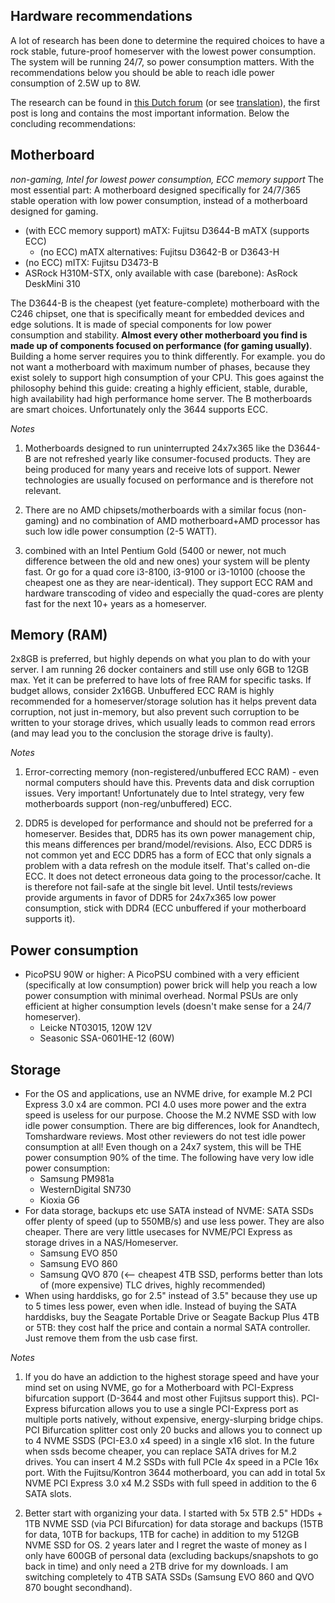 ## Hardware recommendations

A lot of research has been done to determine the required choices to have a rock stable, future-proof homeserver with the lowest power consumption.
The system will be running 24/7, so power consumption matters. With the recommendations below you should be able to reach idle power consumption of 2.5W up to 8W.

The research can be found in [this Dutch forum](https://gathering.tweakers.net/forum/list_messages/2096876) (or see [translation](https://gathering-tweakers-net.translate.goog/forum/list_messages/2096876?_x_tr_sl=nl&_x_tr_tl=en&_x_tr_hl=nl&_x_tr_pto=wapp)), the first post is long and contains the most important information. Below the concluding recommendations: 

## Motherboard
_non-gaming, Intel for lowest power consumption, ECC memory support_
The most essential part: A motherboard designed specifically for 24/7/365 stable operation with low power consumption, instead of a motherboard designed for gaming.
  - (with ECC memory support) mATX: Fujitsu D3644-B mATX (supports ECC)
    - (no ECC) mATX alternatives: Fujitsu D3642-B or D3643-H
  - (no ECC) mITX: Fujitsu D3473-B 
  - ASRock H310M-STX, only available with case (barebone): AsRock DeskMini 310 

The D3644-B is the cheapest (yet feature-complete) motherboard with the C246 chipset, one that is specifically meant for embedded devices and edge solutions. It is made of special components for low power consumption and stability. **Almost every other motherboard you find is made up of components focused on performance (for gaming usually)**. 
Building a home server requires you to think differently. For example. you do not want a motherboard with maximum number of phases, because they exist solely to support high consumption of your CPU. This goes against the philosophy behind this guide: creating a highly efficient, stable, durable, high availability had high performance home server. The B motherboards are smart choices. Unfortunately only the 3644 supports ECC. 

_Notes_
1. Motherboards designed to run uninterrupted 24x7x365 like the D3644-B are not refreshed yearly like consumer-focused products. They are being produced for many years and receive lots of support. Newer technologies are usually focused on performance and is therefore not relevant.

2. There are no AMD chipsets/motherboards with a similar focus (non-gaming) and no combination of AMD motherboard+AMD processor has such low idle power consumption (2-5 WATT).

3. combined with an Intel Pentium Gold (5400 or newer, not much difference between the old and new ones) your system will be plenty fast. Or go for a quad core i3-8100, i3-9100 or i3-10100 (choose the cheapest one as they are near-identical). They support ECC RAM and hardware transcoding of video and especially the quad-cores are plenty fast for the next 10+ years as a homeserver. 

## Memory (RAM)
2x8GB is preferred, but highly depends on what you plan to do with your server. I am running 26 docker containers and still use only 6GB to 12GB max. Yet it can be preferred to have lots of free RAM for specific tasks. If budget allows, consider 2x16GB.
Unbuffered ECC RAM is highly recommended for a homeserver/storage solution has it helps prevent data corruption, not just in-memory, but also prevent such corruption to be written to your storage drives, which usually leads to common read errors (and may lead you to the conclusion the storage drive is faulty). 

_Notes_
1. Error-correcting memory (non-registered/unbuffered ECC RAM) - even normal computers should have this. Prevents data and disk corruption issues. Very important! Unfortunately due to Intel strategy, very few motherboards support (non-reg/unbuffered) ECC.

2. DDR5 is developed for performance and should not be preferred for a homeserver. Besides that, DDR5 has its own power management chip, this means differences per brand/model/revisions. Also, ECC DDR5 is not common yet and ECC DDR5 has a form of ECC that only signals a problem with a data refresh on the module itself. That's called on-die ECC. It does not detect erroneous data going to the processor/cache. It is therefore not fail-safe at the single bit level. Until tests/reviews provide arguments in favor of DDR5 for 24x7x365 low power consumption, stick with DDR4 (ECC unbuffered if your motherboard supports it). 

## Power consumption
- PicoPSU 90W or higher: A PicoPSU combined with a very efficient (specifically at low consumption) power brick will help you reach a low power consumption with minimal overhead. Normal PSUs are only efficient at higher consumption levels (doesn't make sense for a 24/7 homeserver).
  - Leicke NT03015, 120W 12V
  - Seasonic SSA-0601HE-12 (60W)

## Storage
- For the OS and applications, use an NVME drive, for example M.2 PCI Express 3.0 x4 are common. PCI 4.0 uses more power and the extra speed is useless for our purpose. Choose the M.2 NVME SSD with low idle power consumption. There are big differences, look for Anandtech, Tomshardware reviews. Most other reviewers do not test idle power consumption at all! Even though on a 24x7 system, this will be THE power consumption 90% of the time. The following have very low idle power consumption:
  - Samsung PM981a
  - WesternDigital SN730
  - Kioxia G6 
- For data storage, backups etc use SATA instead of NVME: SATA SSDs offer plenty of speed (up to 550MB/s) and use less power. They are also cheaper. There are very little usecases for NVME/PCI Express as storage drives in a NAS/Homeserver.
  - Samsung EVO 850
  - Samsung EVO 860
  - Samsung QVO 870 (<-- cheapest 4TB SSD, performs better than lots of (more expensive) TLC drives, highly recommended) 
- When using harddisks, go for 2.5" instead of 3.5" because they use up to 5 times less power, even when idle. Instead of buying the SATA harddisks, buy the Seagate Portable Drive or Seagate Backup Plus 4TB or 5TB: they cost half the price and contain a normal SATA controller. Just remove them from the usb case first. 

_Notes_
1. If you do have an addiction to the highest storage speed and have your mind set on using NVME, go for a Motherboard with PCI-Express bifurcation support (D-3644 and most other Fujitsus support this). PCI-Express bifurcation allows you to use a single PCI-Express port as multiple ports natively, without expensive, energy-slurping bridge chips. PCI Bifurcation splitter cost only 20 bucks and allows you to connect up to 4 NVME SSDS (PCI-E3.0 x4 speed) in a single x16 slot. 
In the future when ssds become cheaper, you can replace SATA drives for M.2 drives. You can insert 4 M.2 SSDs with full PCIe 4x speed in a PCIe 16x port. With the Fujitsu/Kontron 3644 motherboard, you can add in total 5x NVME PCI Express 3.0 x4 M.2 SSDs with full speed in addition to the 6 SATA slots.

2. Better start with organizing your data. I started with 5x 5TB 2.5" HDDs + 1TB NVME SSD (via PCI Bifurcation) for data storage and backups (15TB for data, 10TB for backups, 1TB for cache) in addition to my 512GB NVME SSD for OS. 2 years later and I regret the waste of money as I only have 600GB of personal data (excluding backups/snapshots to go back in time) and only need a 2TB drive for my downloads. I am switching completely to 4TB SATA SSDs (Samsung EVO 860 and QVO 870 bought secondhand). 
